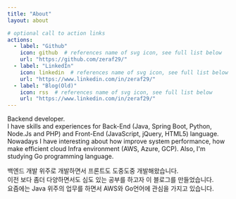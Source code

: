 ```yaml
---
title: "About"
layout: about

# optional call to action links
actions:
  - label: "Github"
    icon: github  # references name of svg icon, see full list below
    url: "https://github.com/zeraf29/"
  - label: "LinkedIn"
    icon: linkedin  # references name of svg icon, see full list below
    url: "https://www.linkedin.com/in/zeraf29/"
  - label: "Blog(Old)"
    icon: rss  # references name of svg icon, see full list below
    url: "https://www.linkedin.com/in/zeraf29/"
---
```


Backend developer.  
I have skills and experiences for Back-End (Java, Spring Boot, Python, Node.Js and PHP) and Front-End (JavaScript, jQuery, HTML5) language.  
Nowadays I have interesting about how improve system performance, how make efficient cloud Infra environment (AWS, Azure, GCP). Also, I'm studying Go programming language.


백엔드 개발 위주로 개발하면서 프론트도 도중도중 개발해왔습니다.  
이전 보다 좀더 다양하면서도 심도 있는 공부를 하고자 이 블로그를 만들었습니다.  
요즘에는 Java 위주의 업무를 하면서 AWS와 Go언어에 관심을 가지고 있습니다.  